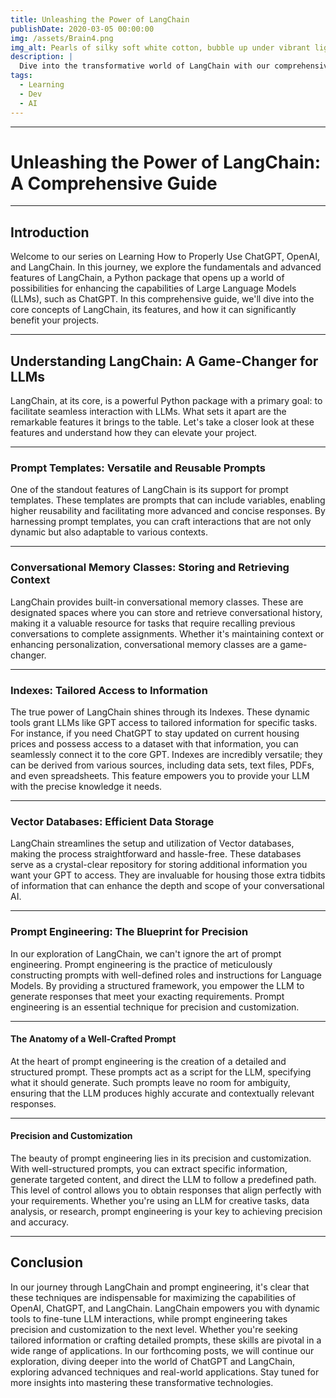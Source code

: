 ```yaml
---
title: Unleashing the Power of LangChain
publishDate: 2020-03-05 00:00:00
img: /assets/Brain4.png
img_alt: Pearls of silky soft white cotton, bubble up under vibrant lighting
description: |
  Dive into the transformative world of LangChain with our comprehensive guide, where we explore its powerful features and techniques such as prompt templates, conversational memory classes, and prompt engineering.
tags:
  - Learning
  - Dev
  - AI
---
```


---

# Unleashing the Power of LangChain: A Comprehensive Guide
---
## Introduction

Welcome to our series on Learning How to Properly Use ChatGPT, OpenAI, and LangChain. In this journey, we explore the fundamentals and advanced features of LangChain, a Python package that opens up a world of possibilities for enhancing the capabilities of Large Language Models (LLMs), such as ChatGPT. In this comprehensive guide, we'll dive into the core concepts of LangChain, its features, and how it can significantly benefit your projects.

---

## Understanding LangChain: A Game-Changer for LLMs

LangChain, at its core, is a powerful Python package with a primary goal: to facilitate seamless interaction with LLMs. What sets it apart are the remarkable features it brings to the table. Let's take a closer look at these features and understand how they can elevate your project.

---

### Prompt Templates: Versatile and Reusable Prompts

One of the standout features of LangChain is its support for prompt templates. These templates are prompts that can include variables, enabling higher reusability and facilitating more advanced and concise responses. By harnessing prompt templates, you can craft interactions that are not only dynamic but also adaptable to various contexts.


---

### Conversational Memory Classes: Storing and Retrieving Context

LangChain provides built-in conversational memory classes. These are designated spaces where you can store and retrieve conversational history, making it a valuable resource for tasks that require recalling previous conversations to complete assignments. Whether it's maintaining context or enhancing personalization, conversational memory classes are a game-changer.

---

### Indexes: Tailored Access to Information

The true power of LangChain shines through its Indexes. These dynamic tools grant LLMs like GPT access to tailored information for specific tasks. For instance, if you need ChatGPT to stay updated on current housing prices and possess access to a dataset with that information, you can seamlessly connect it to the core GPT. Indexes are incredibly versatile; they can be derived from various sources, including data sets, text files, PDFs, and even spreadsheets. This feature empowers you to provide your LLM with the precise knowledge it needs.

---

### Vector Databases: Efficient Data Storage

LangChain streamlines the setup and utilization of Vector databases, making the process straightforward and hassle-free. These databases serve as a crystal-clear repository for storing additional information you want your GPT to access. They are invaluable for housing those extra tidbits of information that can enhance the depth and scope of your conversational AI.

---

### Prompt Engineering: The Blueprint for Precision

In our exploration of LangChain, we can't ignore the art of prompt engineering. Prompt engineering is the practice of meticulously constructing prompts with well-defined roles and instructions for Language Models. By providing a structured framework, you empower the LLM to generate responses that meet your exacting requirements. Prompt engineering is an essential technique for precision and customization.

---

#### The Anatomy of a Well-Crafted Prompt

At the heart of prompt engineering is the creation of a detailed and structured prompt. These prompts act as a script for the LLM, specifying what it should generate. Such prompts leave no room for ambiguity, ensuring that the LLM produces highly accurate and contextually relevant responses.

---

#### Precision and Customization

The beauty of prompt engineering lies in its precision and customization. With well-structured prompts, you can extract specific information, generate targeted content, and direct the LLM to follow a predefined path. This level of control allows you to obtain responses that align perfectly with your requirements. Whether you're using an LLM for creative tasks, data analysis, or research, prompt engineering is your key to achieving precision and accuracy.

---

## Conclusion

In our journey through LangChain and prompt engineering, it's clear that these techniques are indispensable for maximizing the capabilities of OpenAI, ChatGPT, and LangChain. LangChain empowers you with dynamic tools to fine-tune LLM interactions, while prompt engineering takes precision and customization to the next level. Whether you're seeking tailored information or crafting detailed prompts, these skills are pivotal in a wide range of applications. In our forthcoming posts, we will continue our exploration, diving deeper into the world of ChatGPT and LangChain, exploring advanced techniques and real-world applications. Stay tuned for more insights into mastering these transformative technologies.


